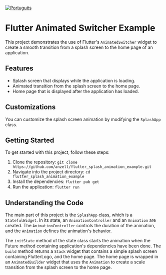 [![Português](https://img.shields.io/badge/Language-Português-brightgreen.svg)](./README.pt.md)

# Flutter Animated Switcher Example

This project demonstrates the use of Flutter's `AnimatedSwitcher` widget to create a smooth transition from a splash screen to the home page of an application.

## Features

- Splash screen that displays while the application is loading.
- Animated transition from the splash screen to the home page.
- Home page that is displayed after the application has loaded.

## Customizations

You can customize the splash screen animation by modifying the `SplashApp` class.

## Getting Started

To get started with this project, follow these steps:

1. Clone the repository: `git clone https://github.com/anzell/flutter_splash_animation_example.git`
2. Navigate into the project directory: `cd flutter_splash_animation_example`
3. Install the dependencies: `flutter pub get`
4. Run the application: `flutter run`

## Understanding the Code

The main part of this project is the `SplashApp` class, which is a `StatefulWidget`. In its state, an `AnimationController` and an `Animation` are created. The `AnimationController` controls the duration of the animation, and the `Animation` defines the animation's behavior.

The `initState` method of the state class starts the animation when the Future method containing application's dependencies have been done. The `build` method returns a `Stack` widget that contains a simple splash screen containing FlutterLogo, and the home page. The home page is wrapped in an `AnimatedBuilder` widget that uses the `Animation` to create a scale transition from the splash screen to the home page.
